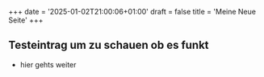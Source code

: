 +++
date = '2025-01-02T21:00:06+01:00'
draft = false
title = 'Meine Neue Seite'
+++


## Testeintrag um zu schauen ob es funkt
+ hier gehts weiter 